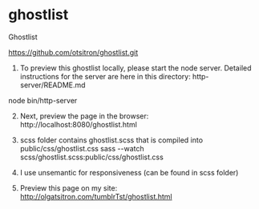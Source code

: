 # ghostlist
Ghostlist 

https://github.com/otsitron/ghostlist.git

1. To preview this ghostlist locally, please start the node server. 
Detailed instructions for the server are here in this directory: http-server/README.md

node bin/http-server

2. Next, preview the page in the browser:
http://localhost:8080/ghostlist.html

3. scss folder contains ghostlist.scss that is compiled into public/css/ghostlist.css 
sass --watch scss/ghostlist.scss:public/css/ghostlist.css

4. I use unsemantic for responsiveness (can be found in scss folder)

5. Preview this page on my site:
http://olgatsitron.com/tumblrTst/ghostlist.html